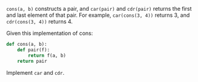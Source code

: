 `cons(a, b)` constructs a pair, and `car(pair)` and `cdr(pair)` returns the first and last element of that pair.
 For example, `car(cons(3, 4))` returns 3, and `cdr(cons(3, 4))` returns 4.

Given this implementation of cons:

```Python
def cons(a, b):
    def pair(f):
        return f(a, b)
    return pair
```

Implement `car` and `cdr`.
